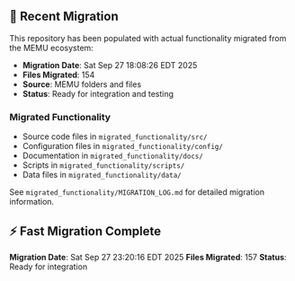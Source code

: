 
## 🔄 Recent Migration

This repository has been populated with actual functionality migrated from the MEMU ecosystem:

- **Migration Date**: Sat Sep 27 18:08:26 EDT 2025
- **Files Migrated**:      154
- **Source**: MEMU folders and files
- **Status**: Ready for integration and testing

### Migrated Functionality
- Source code files in `migrated_functionality/src/`
- Configuration files in `migrated_functionality/config/`
- Documentation in `migrated_functionality/docs/`
- Scripts in `migrated_functionality/scripts/`
- Data files in `migrated_functionality/data/`

See `migrated_functionality/MIGRATION_LOG.md` for detailed migration information.


## ⚡ Fast Migration Complete

**Migration Date**: Sat Sep 27 23:20:16 EDT 2025
**Files Migrated**:      157
**Status**: Ready for integration


